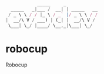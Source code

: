 ```javascript
            _____     _
  _____   _|___ /  __| | _____   __
 / _ \ \ / / |_ \ / _` |/ _ \ \ / /
|  __/\ V / ___) | (_| |  __/\ V /
 \___| \_/ |____/ \__,_|\___| \_/
```

# robocup
Robocup
